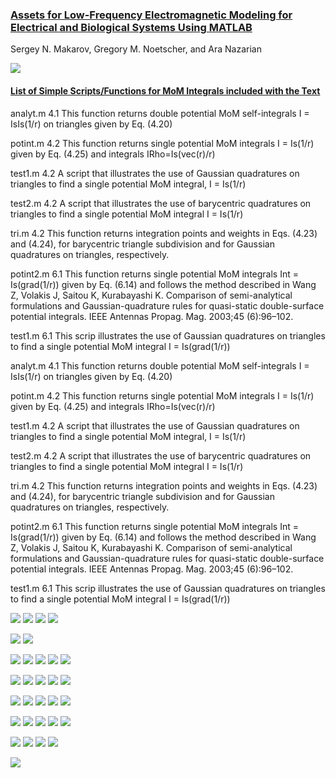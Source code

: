 ### [Assets for Low-Frequency Electromagnetic Modeling for Electrical and Biological Systems Using MATLAB](https://www.wiley.com/legacy/wileychi/makarov/)
Sergey N. Makarov, Gregory M. Noetscher, and Ara Nazarian

![](cover.jpg)

#### [List of Simple Scripts/Functions for MoM Integrals included with the Text](simple.docx)

analyt.m 4.1
This function returns double potential MoM self-integrals I = IsIs(1/r) on triangles given by Eq. (4.20)

potint.m 4.2
This function returns single potential MoM integrals I = Is(1/r) given by Eq. (4.25) and integrals IRho=Is(vec(r)/r)

test1.m 4.2
A script that illustrates the use of Gaussian quadratures on triangles to find a single potential MoM integral, I = Is(1/r)

test2.m 4.2
A script that illustrates the use of barycentric quadratures on triangles to find a single potential MoM integral I = Is(1/r)

tri.m 4.2
This function returns integration points and weights in Eqs. (4.23) and (4.24), for barycentric triangle subdivision and for Gaussian quadratures on triangles, respectively.

potint2.m 6.1
This function returns single potential MoM integrals Int = Is(grad(1/r)) given by Eq. (6.14) and follows the method described in Wang Z, Volakis J, Saitou K, Kurabayashi K. Comparison of semi-analytical formulations and Gaussian-quadrature rules for quasi-static double-surface potential integrals. IEEE Antennas Propag. Mag. 2003;45 (6):96–102.

test1.m 6.1
This scrip illustrates the use of Gaussian quadratures on triangles to find a single potential MoM integral I = Is(grad(1/r))

analyt.m 4.1
This function returns double potential MoM self-integrals I = IsIs(1/r) on triangles given by Eq. (4.20)

potint.m 4.2
This function returns single potential MoM integrals I = Is(1/r) given by Eq. (4.25) and integrals IRho=Is(vec(r)/r)

test1.m 4.2
A script that illustrates the use of Gaussian quadratures on triangles to find a single potential MoM integral, I = Is(1/r)

test2.m 4.2
A script that illustrates the use of barycentric quadratures on triangles to find a single potential MoM integral I = Is(1/r)

tri.m 4.2
This function returns integration points and weights in Eqs. (4.23) and (4.24), for barycentric triangle subdivision and for Gaussian quadratures on triangles, respectively.

potint2.m 6.1
This function returns single potential MoM integrals Int = Is(grad(1/r)) given by Eq. (6.14) and follows the method described in Wang Z, Volakis J, Saitou K, Kurabayashi K. Comparison of semi-analytical formulations and Gaussian-quadrature rules for quasi-static double-surface potential integrals. IEEE Antennas Propag. Mag. 2003;45 (6):96–102.

test1.m 6.1
This scrip illustrates the use of Gaussian quadratures on triangles to find a single potential MoM integral I = Is(grad(1/r))

![](snapshot/figureE40.png)
![](snapshot/figureE41.png)
![](snapshot/figureE42.png)
![](snapshot/figureE43.png)

![](snapshot/figureE51.png)
![](snapshot/figureE52.png)

![](snapshot/figureE61.png)
![](snapshot/figureE62.png)
![](snapshot/figureE63.png)
![](snapshot/figureE64.png)
![](snapshot/figureE65.png)

![](snapshot/figureE71.png)
![](snapshot/figureE72.png)
![](snapshot/figureE73.png)
![](snapshot/figureE74.png)
![](snapshot/figureE75.png)

![](snapshot/figureE20.png)
![](snapshot/figureE21.png)
![](snapshot/figureE22.png)
![](snapshot/figureE23.png)
![](snapshot/figureE24.png)

![](snapshot/figureE31.png)
![](snapshot/figureE32.png)
![](snapshot/figureE33.png)
![](snapshot/figureE34.png)
![](snapshot/figureE35.png)

![](computational/figure01.png)
![](computational/figure02.png)
![](computational/figure03.png)
![](computational/figure04.png)

![](bodycell/fig18a.png)





